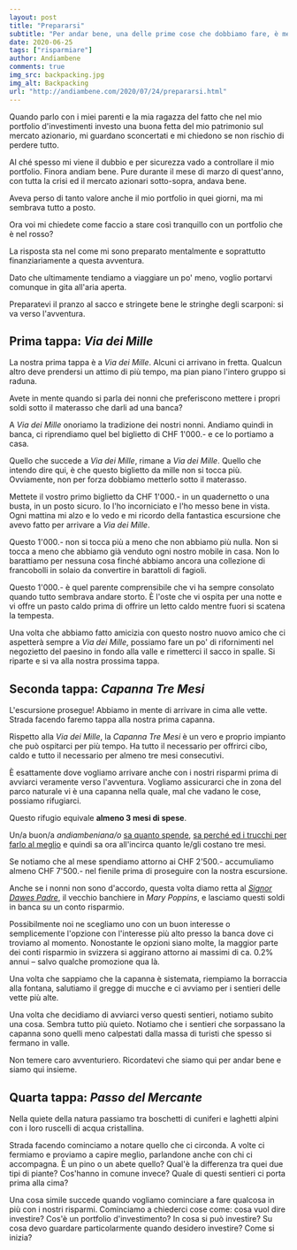 ```yaml
---
layout: post
title: "Prepararsi"
subtitle: "Per andar bene, una delle prime cose che dobbiamo fare, è mettere da parte un bel cuscinetto: per la nostr sicurezza finanziaria e per la nostra sanità mentale"
date: 2020-06-25
tags: ["risparmiare"]
author: Andiambene
comments: true
img_src: backpacking.jpg
img_alt: Backpacking
url: "http://andiambene.com/2020/07/24/prepararsi.html"
---
```


Quando parlo con i miei parenti e la mia ragazza del fatto che nel mio portfolio d'investimenti investo una buona fetta del mio patrimonio sul mercato azionario, mi guardano sconcertati e mi chiedono se non rischio di perdere tutto.

Al ché spesso mi viene il dubbio e per sicurezza vado a controllare il mio portfolio. Finora andiam bene. Pure durante il mese di marzo di quest'anno, con tutta la crisi ed il mercato azionari sotto-sopra, andava bene.

Aveva perso di tanto valore anche il mio portfolio in quei giorni, ma mi sembrava tutto a posto.

Ora voi mi chiedete come faccio a stare così tranquillo con un portfolio che è nel rosso?

La risposta sta nel come mi sono preparato mentalmente e soprattutto finanziariamente a questa avventura.

Dato che ultimamente tendiamo a viaggiare un po' meno, voglio portarvi comunque in gita all'aria aperta.

Preparatevi il pranzo al sacco e stringete bene le stringhe degli scarponi: si va verso l'avventura.


## Prima tappa: _Via dei Mille_
La nostra prima tappa è a _Via dei Mille_. Alcuni ci arrivano in fretta. Qualcun altro deve prendersi un attimo di più tempo, ma pian piano l'intero gruppo si raduna.

Avete in mente quando si parla dei nonni che preferiscono mettere i propri soldi sotto il materasso che darli ad una banca?

A _Via dei Mille_ onoriamo la tradizione dei nostri nonni. Andiamo quindi in banca, ci riprendiamo quel bel biglietto di CHF 1'000.- e ce lo portiamo a casa.

Quello che succede a _Via dei Mille_, rimane a _Via dei Mille_. Quello che intendo dire qui, è che questo biglietto da mille non si tocca più. Ovviamente, non per forza dobbiamo metterlo sotto il materasso.

Mettete il vostro primo biglietto da CHF 1'000.- in un quadernetto o una busta, in un posto sicuro. Io l'ho incorniciato e l'ho messo bene in vista. Ogni mattina mi alzo e lo vedo e mi ricordo della fantastica escursione che avevo fatto per arrivare a _Via dei Mille_.

Questo 1'000.- non si tocca più a meno che non abbiamo più nulla. Non si tocca a meno che abbiamo già venduto ogni nostro mobile in casa. Non lo barattiamo per nessuna cosa finché abbiamo ancora una collezione di francobolli in solaio da convertire in barattoli di fagioli.

Questo 1'000.- è quel parente comprensibile che vi ha sempre consolato quando tutto sembrava andare storto. È l'oste che vi ospita per una notte e vi offre un pasto caldo prima di offrire un letto caldo mentre fuori si scatena la tempesta.

Una volta che abbiamo fatto amicizia con questo nostro nuovo amico che ci aspetterà sempre a _Via dei Mille_, possiamo fare un po' di rifornimenti nel negozietto del paesino in fondo alla valle e rimetterci il sacco in spalle. Si riparte e si va alla nostra prossima tappa.


## Seconda tappa: _Capanna Tre Mesi_
L'escursione prosegue! Abbiamo in mente di arrivare in cima alle vette. Strada facendo faremo tappa alla nostra prima capanna.

Rispetto alla _Via dei Mille_, la _Capanna Tre Mesi_ è un vero e proprio impianto che può ospitarci per più tempo. Ha tutto il necessario per offrirci cibo, caldo e tutto il necessario per almeno tre mesi consecutivi.

È esattamente dove vogliamo arrivare anche con i nostri risparmi prima di avviarci veramente verso l'avventura. Vogliamo assicurarci che in zona del parco naturale vi è una capanna nella quale, mal che vadano le cose, possiamo rifugiarci.

Questo rifugio equivale **almeno 3 mesi di spese**.

Un/a buon/a _andiambeniana/o_ [sa quanto spende](http://andiambene.com/2020/05/24/iniziare.html), [sa perché ed i trucchi per farlo al meglio](http://andiambene.com/2020/06/24/attivare.html) e quindi sa ora all'incirca quanto le/gli costano tre mesi.

Se notiamo che al mese spendiamo attorno ai CHF 2'500.- accumuliamo almeno CHF 7'500.- nel fienile prima di proseguire con la nostra escursione.

Anche se i nonni non sono d'accordo, questa volta diamo retta al [_Signor Dawes Padre_](https://youtu.be/wg5G1yYb9VA), il vecchio banchiere in _Mary Poppins_, e lasciamo questi soldi in banca su un conto risparmio.

Possibilmente noi ne scegliamo uno con un buon interesse o semplicemente l'opzione con l'interesse più alto presso la banca dove ci troviamo al momento. Nonostante le opzioni siano molte, la maggior parte dei conti risparmio in svizzera si aggirano attorno ai massimi di ca. 0.2% annui – salvo qualche promozione qua là.

Una volta che sappiamo che la capanna è sistemata, riempiamo la borraccia alla fontana, salutiamo il gregge di mucche e ci avviamo per i sentieri delle vette più alte.

Una volta che decidiamo di avviarci verso questi sentieri, notiamo subito una cosa. Sembra tutto più quieto. Notiamo che i sentieri che sorpassano la capanna sono quelli meno calpestati dalla massa di turisti che spesso si fermano in valle.

Non temere caro avventuriero. Ricordatevi che siamo qui per andar bene e siamo qui insieme.


## Quarta tappa: _Passo del Mercante_
Nella quiete della natura passiamo tra boschetti di cuniferi e laghetti alpini con i loro ruscelli di acqua cristallina.

Strada facendo cominciamo a notare quello che ci circonda. A volte ci fermiamo e proviamo a capire meglio, parlandone anche con chi ci accompagna. È un pino o un abete quello? Qual'è la differenza tra quei due tipi di piante? Cos'hanno in comune invece? Quale di questi sentieri ci porta prima alla cima?

Una cosa simile succede quando vogliamo cominciare a fare qualcosa in più con i nostri risparmi. Cominciamo a chiederci cose come: cosa vuol dire investire? Cos'è un portfolio d'investimento? In cosa si può investire? Su cosa devo guardare particolarmente quando desidero investire? Come si inizia?
